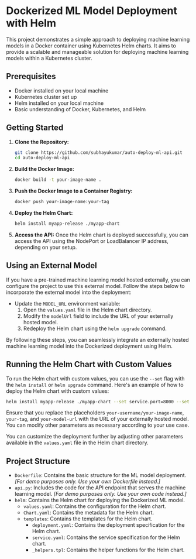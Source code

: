 # Dockerized ML Model Deployment with Helm

This project demonstrates a simple approach to deploying machine learning models in a Docker container using Kubernetes Helm charts. It aims to provide a scalable and manageable solution for deploying machine learning models within a Kubernetes cluster.

## Prerequisites

- Docker installed on your local machine
- Kubernetes cluster set up
- Helm installed on your local machine
- Basic understanding of Docker, Kubernetes, and Helm

## Getting Started

1. **Clone the Repository:**
   ```bash
   git clone https://github.com/subhayukumar/auto-deploy-ml-api.git
   cd auto-deploy-ml-api
   ```

2. **Build the Docker Image:**
   ```bash
   docker build -t your-image-name .
   ```

3. **Push the Docker Image to a Container Registry:**
   ```bash
   docker push your-image-name:your-tag
   ```

4. **Deploy the Helm Chart:**
   ```bash
   helm install myapp-release ./myapp-chart
   ```

5. **Access the API:**
   Once the Helm chart is deployed successfully, you can access the API using the NodePort or LoadBalancer IP address, depending on your setup.

## Using an External Model

If you have a pre-trained machine learning model hosted externally, you can configure the project to use this external model. Follow the steps below to incorporate the external model into the deployment:

- Update the `MODEL_URL` environment variable:
   1. Open the `values.yaml` file in the Helm chart directory.
   2. Modify the `modelUrl` field to include the URL of your externally hosted model.
   3. Redeploy the Helm chart using the `helm upgrade` command.


By following these steps, you can seamlessly integrate an externally hosted machine learning model into the Dockerized deployment using Helm.

## Running the Helm Chart with Custom Values

To run the Helm chart with custom values, you can use the `--set` flag with the `helm install` or `helm upgrade` command. Here's an example of how to deploy the Helm chart with custom values:

```bash
helm install myapp-release ./myapp-chart --set service.port=8000 --set image.repository=your-username/your-image-name --set image.tag=your-tag --set modelUrl=your-model-url
```

Ensure that you replace the placeholders `your-username/your-image-name`, `your-tag`, and `your-model-url` with the URL of your externally hosted model. You can modify other parameters as necessary according to your use case.

You can customize the deployment further by adjusting other parameters available in the `values.yaml` file in the Helm chart directory.

## Project Structure

- `Dockerfile`: Contains the basic structure for the ML model deployment. _[For demo purposes only. Use your own Dockerfile instead.]_
- `api.py`: Includes the code for the API endpoint that serves the machine learning model. _[For demo purposes only. Use your own code instead.]_
- `helm`: Contains the Helm chart for deploying the Dockerized ML model.
    - `values.yaml`: Contains the configuration for the Helm chart.
    - `Chart.yaml`: Contains the metadata for the Helm chart.
    - `templates`: Contains the templates for the Helm chart.
        - `deployment.yaml`: Contains the deployment specification for the Helm chart.
        - `service.yaml`: Contains the service specification for the Helm chart.
        - `_helpers.tpl`: Contains the helper functions for the Helm chart.
